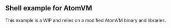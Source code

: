 Shell example for AtomVM
------------------------

This example is a WIP and relies on a modified AtomVM binary and libraries.
